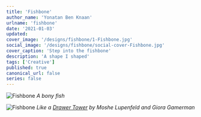 ```yaml
---
title: 'Fishbone'
author_name: 'Yonatan Ben Knaan'
urlname: 'fishbone'
date: '2021-01-03'
updated:
cover_image: '/designs/fishbone/1-Fishbone.jpg'
social_image: '/designs/fishbone/social-cover-Fishbone.jpg'
cover_caption: 'Step into the fishbone'
description: 'A shape I shaped'
tags: ['Creative']
published: true
canonical_url: false
series: false
---
```


![Fishbone](/designs/fishbone/1-Fishbone.svg)
*A bony fish*

![Fishbone](/designs/fishbone/2-Fishbone.svg)
*Like a [Drawer Tower](https://archiveofaffinities.tumblr.com/post/633871984288235520/moshe-lufenfeld-and-giora-gammerman-the-drawer) by Moshe Lupenfeld and Giora Gamerman*

